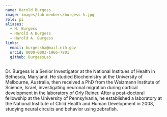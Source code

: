```yaml
---
name: Harold Burgess
image: images/lab-members/burgess-h.jpg
role: pi
aliases:
  - H. Burgess
  - Harold A Burgess
  - Harold A. Burgess
links:
  email: burgessha@mail.nih.gov
  orcid: 0000-0003-1966-7801
  github: BurgessLab
---
```

Dr. Burgess is a Senior Investigator at the National Institues of Health in Bethesda, Maryland. He  studied Biochemistry at the University of Melbourne, Australia, then received a PhD from the Weizmann Institute of Science, Israel, investigating neuronal migration during cortical development in the laboratory of Orly Reiner. After a post-doctoral fellowship at the University of Pennsylvania, he established a laboratory at the National Institute of Child Health and Human Development in 2008, studying neural circuits and behavior using zebrafish.
